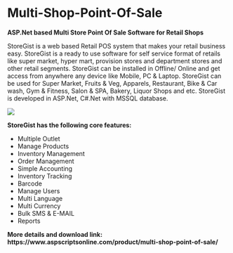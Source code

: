 # Multi-Shop-Point-Of-Sale
<b>ASP.Net based Multi Store Point Of Sale Software for Retail Shops</b>

StoreGist is a web based Retail POS system that makes your retail business easy. StoreGist is a ready to use software for self service format of retails like super market, hyper mart, provision stores and department stores and other retail segments. StoreGist can be installed in Offline/ Online and get access from anywhere any device like Mobile, PC & Laptop. StoreGist can be used for Super Market, Fruits & Veg, Apparels, Restaurant, Bike & Car wash, Gym & Fitness, Salon & SPA, Bakery, Liquor Shops and etc. StoreGist is developed in ASP.Net, C#.Net with MSSQL database.

<img src="https://www.aspscriptsonline.com/wp-content/uploads/2016/06/StoreGist2.png">

<b>StoreGist has the following core features:</b>

<ul>
<li>Multiple Outlet</li>
<li>Manage Products</li>
<li>Inventory Management</li>
<li>Order Management</li>
<li>Simple Accounting</li>
<li>Inventory Tracking</li>
<li>Barcode</li>
<li>Manage Users</li>
<li>Multi Language</li>
<li>Multi Currency</li>
<li>Bulk SMS & E-MAIL</li>
<li>Reports</li>
</ul>
<b>More details and download link:</b>
<b>https://www.aspscriptsonline.com/product/multi-shop-point-of-sale/</b>
